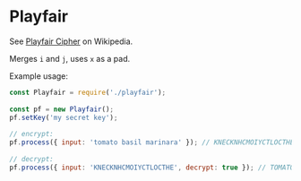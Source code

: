 # Playfair

See [Playfair Cipher](https://en.wikipedia.org/wiki/Playfair_cipher) on Wikipedia.

Merges `i` and `j`, uses `x` as a pad. 

Example usage:
```javascript
const Playfair = require('./playfair');
  
const pf = new Playfair();
pf.setKey('my secret key');
  
// encrypt:
pf.process({ input: 'tomato basil marinara' }); // KNECKNHCMOIYCTLOCTHE
  
// decrypt:
pf.process({ input: 'KNECKNHCMOIYCTLOCTHE', decrypt: true }); // TOMATOBASILMARINARAX

```